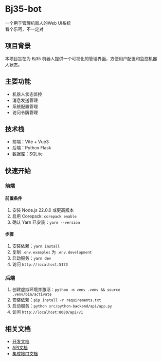 # Bj35-bot

一个用于管理机器人的Web UI系统  
看个乐呵，不一定对

## 项目背景

本项目旨在为 Bj35 机器人提供一个可视化的管理界面，方便用户配置和监控机器人状态。

## 主要功能

- 机器人状态监控
- 消息发送管理
- 系统配置管理
- 访问令牌管理

## 技术栈

- 前端：Vite + Vue3
- 后端：Python Flask
- 数据库：SQLite

## 快速开始

### 前端

#### 前置条件

1. 安装 Node.js 22.0.0 或更高版本
2. 启用 Corepack: `corepack enable`
3. 确认 Yarn 已安装：`yarn --version`

#### 步骤

1. 安装依赖：`yarn install`
2. 复制 `.env.examples` 为 `.env.development`
3. 启动服务：`yarn dev`
4. 访问 `http://localhost:5173`

### 后端

1. 创建虚拟环境并激活：`python -m venv .venv && source .venv/bin/activate`
2. 安装依赖：`pip install -r requirements.txt`
3. 启动服务：`python src/python-backend/api/app.py`
4. 访问 `http://localhost:8080/api/v1`

## 相关文档

- [开发文档](docs/开发文档.md)
- [API文档](docs/api文档.txt)
- [集成接口文档](docs/云迹-UP机器人二次开发（集成）接口.pdf)
